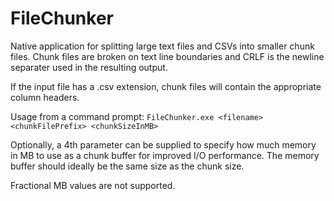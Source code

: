 # FileChunker
Native application for splitting large text files and CSVs into smaller chunk files. Chunk files are broken on text line boundaries and CRLF is the newline separater used in the resulting output.

If the input file has a .csv extension, chunk files will contain the appropriate column headers.

Usage from a command prompt:
```FileChunker.exe <filename> <chunkFilePrefix> <chunkSizeInMB>```

Optionally, a 4th parameter can be supplied to specify how much memory in MB to use as a chunk buffer for improved I/O performance. The memory buffer should ideally be the same size as the chunk size.

Fractional MB values are not supported.